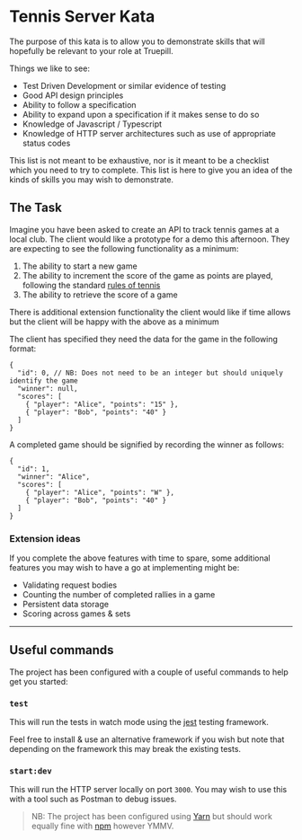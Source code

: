 # Tennis Server Kata

The purpose of this kata is to allow you to demonstrate skills that will hopefully be relevant to your role at Truepill.

Things we like to see:

- Test Driven Development or similar evidence of testing
- Good API design principles
- Ability to follow a specification
- Ability to expand upon a specification if it makes sense to do so
- Knowledge of Javascript / Typescript
- Knowledge of HTTP server architectures such as use of appropriate status codes

This list is not meant to be exhaustive, nor is it meant to be a checklist which you need to try to complete. This list is here to give you an idea of the kinds of skills you may wish to demonstrate.

## The Task

Imagine you have been asked to create an API to track tennis games at a local club. The client would like a prototype for a demo this afternoon. They are expecting to see the following functionality as a minimum:

1. The ability to start a new game
2. The ability to increment the score of the game as points are played, following the standard [rules of tennis](/TENNIS_RULES.md)
3. The ability to retrieve the score of a game

There is additional extension functionality the client would like if time allows but the client will be happy with the above as a minimum

The client has specified they need the data for the game in the following format:

```jsonc
{
  "id": 0, // NB: Does not need to be an integer but should uniquely identify the game
  "winner": null,
  "scores": [
    { "player": "Alice", "points": "15" },
    { "player": "Bob", "points": "40" }
  ]
}
```

A completed game should be signified by recording the winner as follows:

```jsonc
{
  "id": 1,
  "winner": "Alice",
  "scores": [
    { "player": "Alice", "points": "W" },
    { "player": "Bob", "points": "40" }
  ]
}
```

### Extension ideas

If you complete the above features with time to spare, some additional features you may wish to have a go at implementing might be:

- Validating request bodies
- Counting the number of completed rallies in a game
- Persistent data storage
- Scoring across games & sets

---

## Useful commands

The project has been configured with a couple of useful commands to help get you started:

### `test`

This will run the tests in watch mode using the [jest](https://jestjs.io/docs/getting-started) testing framework.

Feel free to install & use an alternative framework if you wish but note that depending on the framework this may break the existing tests.

### `start:dev`

This will run the HTTP server locally on port `3000`. You may wish to use this with a tool such as Postman to debug issues.

> NB: The project has been configured using [Yarn](https://classic.yarnpkg.com/lang/en/) but should work equally fine with [npm](https://docs.npmjs.com/cli/v7/commands/npm) however YMMV.
